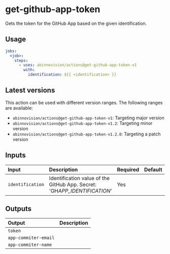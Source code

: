 # get-github-app-token

Gets the token for the GitHub App based on the given identification.

## Usage

[//]: # "x-release-please-start-major"

```yaml
jobs:
  <job>:
    steps:
      - uses: abinnovision/actions@get-github-app-token-v1
        with:
          identification: ${{ <identification> }}
```

[//]: # "x-release-please-end"

## Latest versions

This action can be used with different version ranges. The following ranges are available:

- `abinnovision/actions@get-github-app-token-v1`: Targeting major version <!-- x-release-please-major -->
- `abinnovision/actions@get-github-app-token-v1.2`: Targeting minor version <!-- x-release-please-minor -->
- `abinnovision/actions@get-github-app-token-v1.2.0`: Targeting a patch version <!-- x-release-please-version -->

## Inputs

| Input            | Description                                                                                  | Required | Default |
| :--------------- | :------------------------------------------------------------------------------------------- | :------- | :------ |
| `identification` | Identification value of the GitHub App. Secret: 'GH*APP_IDENTIFICATION*<UPPERCASE APP NAME>' | Yes      |         |

## Outputs

| Output               | Description |
| :------------------- | :---------- |
| `token`              |             |
| `app-commiter-email` |             |
| `app-commiter-name`  |             |
